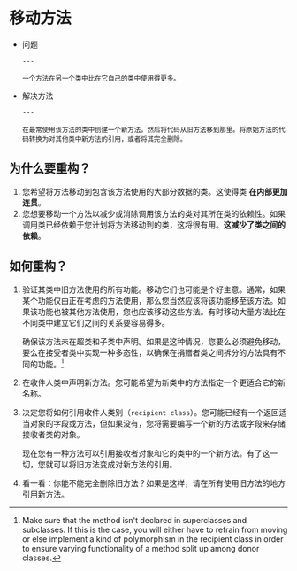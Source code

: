 # 移动方法

<div class="grid cards" markdown>

- 问题

      ---

      一个方法在另一个类中比在它自己的类中使用得更多。

- 解决方法

      ---

      在最常使用该方法的类中创建一个新方法，然后将代码从旧方法移到那里。将原始方法的代码转换为对其他类中新方法的引用，或者将其完全删除。

</div>

## 为什么要重构？

1. 您希望将方法移动到包含该方法使用的大部分数据的类。这使得类 **在内部更加连贯**。
2. 您想要移动一个方法以减少或消除调用该方法的类对其所在类的依赖性。如果调用类已经依赖于您计划将方法移动到的类，这将很有用。**这减少了类之间的依赖**。

## 如何重构？

1. 验证其类中旧方法使用的所有功能。移动它们也可能是个好主意。通常，如果某个功能仅由正在考虑的方法使用，那么您当然应该将该功能移至该方法。如果该功能也被其他方法使用，您也应该移动这些方法。有时移动大量方法比在不同类中建立它们之间的关系要容易得多。

      确保该方法未在超类和子类中声明。如果是这种情况，您要么必须避免移动，要么在接受者类中实现一种多态性，以确保在捐赠者类之间拆分的方法具有不同的功能。[^1]

2. 在收件人类中声明新方法。您可能希望为新类中的方法指定一个更适合它的新名称。
3. 决定您将如何引用收件人类别（`recipient class`）。您可能已经有一个返回适当对象的字段或方法，但如果没有，您将需要编写一个新的方法或字段来存储接收者类的对象。

      现在您有一种方法可以引用接收者对象和它的类中的一个新方法。有了这一切，您就可以将旧方法变成对新方法的引用。

4. 看一看：你能不能完全删除旧方法？如果是这样，请在所有使用旧方法的地方引用新方法。


[^1]: Make sure that the method isn't declared in superclasses and subclasses. If this is the case, you will either have to refrain from moving or else implement a kind of polymorphism in the recipient class in order to ensure varying functionality of a method split up among donor classes.